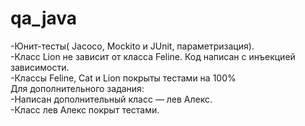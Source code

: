 # qa_java  
-Юнит-тесты( Jacoco, Mockito и JUnit, параметризация).  
-Класс Lion не зависит от класса Feline. Код написан с инъекцией зависимости.  
-Классы Feline, Cat и Lion покрыты тестами на 100%  
Для дополнительного задания:  
-Написан дополнительный класс — лев Алекс.  
-Класс лев Алекс покрыт тестами.  

